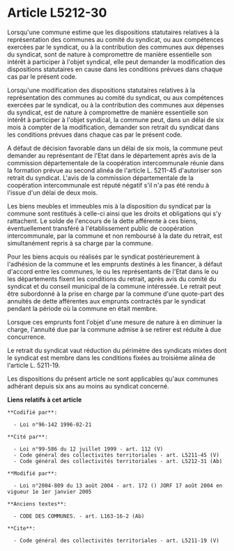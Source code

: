 # Article L5212-30

Lorsqu'une commune estime que les dispositions statutaires relatives à la représentation des communes au comité du syndicat,
ou aux compétences exercées par le syndicat, ou à la contribution des communes aux dépenses du syndicat, sont de nature à
compromettre de manière essentielle son intérêt à participer à l'objet syndical, elle peut demander la modification des
dispositions statutaires en cause dans les conditions prévues dans chaque cas par le présent code. 

Lorsqu'une modification des dispositions statutaires relatives à la représentation des communes au comité du syndicat, ou aux
compétences exercées par le syndicat, ou à la contribution des communes aux dépenses du syndicat, est de nature à
compromettre de manière essentielle son intérêt à participer à l'objet syndical, la commune peut, dans un délai de six mois à
compter de la modification, demander son retrait du syndicat dans les conditions prévues dans chaque cas par le présent code.

A défaut de décision favorable dans un délai de six mois, la commune peut demander au représentant de l'Etat dans le
département après avis de la commission départementale de la coopération intercommunale réunie dans la formation prévue au
second alinéa de l'article L. 5211-45 d'autoriser son retrait du syndicat. L'avis de la commission départementale de la
coopération intercommunale est réputé négatif s'il n'a pas été rendu à l'issue d'un délai de deux mois. 

Les biens meubles et immeubles mis à la disposition du syndicat par la commune sont restitués à celle-ci ainsi que les droits
et obligations qui s'y rattachent. Le solde de l'encours de la dette afférente à ces biens, éventuellement transféré à
l'établissement public de coopération intercommunale, par la commune et non remboursé à la date du retrait, est simultanément
repris à sa charge par la commune. 

Pour les biens acquis ou réalisés par le syndicat postérieurement à l'adhésion de la commune et les emprunts destinés à les
financer, à défaut d'accord entre les communes, le ou les représentants de l'Etat dans le ou les départements fixent les
conditions du retrait, après avis du comité du syndicat et du conseil municipal de la commune intéressée. Le retrait peut
être subordonné à la prise en charge par la commune d'une quote-part des annuités de dette afférentes aux emprunts contractés
par le syndicat pendant la période où la commune en était membre. 

Lorsque ces emprunts font l'objet d'une mesure de nature à en diminuer la charge, l'annuité due par la commune admise à se
retirer est réduite à due concurrence. 

Le retrait du syndicat vaut réduction du périmètre des syndicats mixtes dont le syndicat est membre dans les conditions
fixées au troisième alinéa de l'article L. 5211-19. 

Les dispositions du présent article ne sont applicables qu'aux communes adhérant depuis six ans au moins au syndicat
concerné.

**Liens relatifs à cet article**

	**Codifié par**:

	  - Loi n°96-142 1996-02-21

	**Cité par**:

	  - Loi n°99-586 du 12 juillet 1999 - art. 112 (V)
	  - Code général des collectivités territoriales - art. L5211-45 (V)
	  - Code général des collectivités territoriales - art. L5212-31 (Ab)

	**Modifié par**:

	  - Loi n°2004-809 du 13 août 2004 - art. 172 () JORF 17 août 2004 en vigueur 1e 1er janvier 2005

	**Anciens textes**:

	  - CODE DES COMMUNES. - art. L163-16-2 (Ab)

	**Cite**:

	  - Code général des collectivités territoriales - art. L5211-19 (V)
